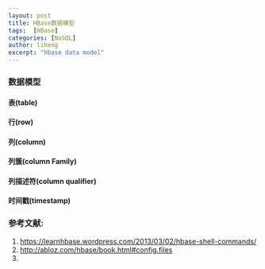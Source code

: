 ```yaml
---
layout: post
title: HBase数据模型
tags:  [HBase]
categories: [NoSQL]
author: liheng
excerpt: "hbase data model"
---
```


### 数据模型

#### 表(table)

#### 行(row)

#### 列(column)

#### 列簇(column Family)

#### 列描述符(column qualifier)

#### 时间戳(timestamp)


### 参考文献:
1. https://learnhbase.wordpress.com/2013/03/02/hbase-shell-commands/
2. http://abloz.com/hbase/book.html#config.files
3. 

